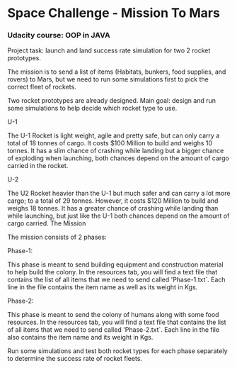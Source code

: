# Space Challenge - Mission To Mars

### Udacity course: OOP in JAVA 

Project task: launch and land success rate simulation for two 2 rocket prototypes.

The mission is to send a list of items (Habitats, bunkers, food supplies, and rovers) to Mars, but we need to run some simulations first to pick the correct fleet of rockets.

Two rocket prototypes are already designed.
Main goal: design and run some simulations to help decide which rocket type to use.

U-1

The U-1 Rocket is light weight, agile and pretty safe, but can only carry a total of 18 tonnes of cargo. It costs $100 Million to build and weighs 10 tonnes. It has a slim chance of crashing while landing but a bigger chance of exploding when launching, both chances depend on the amount of cargo carried in the rocket.

U-2

The U2 Rocket heavier than the U-1 but much safer and can carry a lot more cargo; to a total of 29 tonnes. However, it costs $120 Million to build and weighs 18 tonnes. It has a greater chance of crashing while landing than while launching, but just like the U-1 both chances depend on the amount of cargo carried.
The Mission

The mission consists of 2 phases:

Phase-1:

This phase is meant to send building equipment and construction material to help build the colony. In the resources tab, you will find a text file that contains the list of all items that we need to send called 'Phase-1.txt`. Each line in the file contains the item name as well as its weight in Kgs.

Phase-2:

This phase is meant to send the colony of humans along with some food resources. In the resources tab, you will find a text file that contains the list of all items that we need to send called 'Phase-2.txt`. Each line in the file also contains the item name and its weight in Kgs.

Run some simulations and test both rocket types for each phase separately to determine the success rate of rocket fleets.
